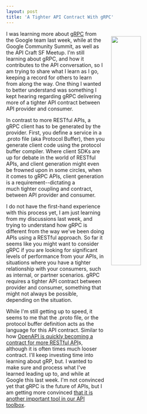 ```yaml
---
layout: post
title: 'A Tighter API Contract With gRPC'
---
```

<p><img style="padding: 15px;" src="http://kinlane-productions.s3.amazonaws.com/api_evangelist_site/blog/screen_shot_2017_03_12_at_9.16.57_pm.png" alt="" width="40%" align="right" /></p>
<p>I was learning more about <a href="http://www.grpc.io/">gRPC</a> from the Google team last week, while at the Google Community Summit, as well as the API Craft SF Meetup. I'm still learning about gRPC, and how it contributes to the API conversation, so I am trying to share what I learn as I go, keeping a record for others to learn from&nbsp;along the way. One thing I wanted to better understand was something I kept hearing regarding gRPC delivering more of a tighter API contract between API provider and consumer.</p>
<p>In contrast to more RESTful APIs, a gRPC client has to be generated by the provider. First, you define a service in a .proto file (aka Protocol Buffer), then you generate client code using the protocol buffer compiler. Where client SDKs are up for debate in the world of RESTful APIs, and client generation might even be frowned upon in some circles, when it comes to gRPC APIs, client generation is a requirement--dictating a much&nbsp;tighter coupling and contract, between API provider and consumer.&nbsp;</p>
<p>I do not have the first-hand experience with this process yet, I am just learning from my discussions last week, and trying to understand how gRPC is different from the way we've been doing APIs using a RESTful approach. So far it seems like you might want to consider gRPC if you are looking for significant levels of performance from your APIs, in situations where you have a tighter relationship with your consumers, such as internal, or partner scenarios. gRPC requires a tighter API contract between provider and consumer, something that might not always be possible, depending on the situation.&nbsp;</p>
<p>While I'm still getting up to speed, it seems to me that the .proto file, or the protocol buffer definition acts as the language for this API contract. Similar to how <a href="http://openapis.org">OpenAPI is quickly becoming a contract for more RESTful API</a>s, although it is often times much looser contract. I'll keep investing time into learning about gRP, but. I wanted to make sure and process what I've learned leading up to, and while at Google this last week. I'm not convinced yet that gRPC is the future of APIs, but I am getting more convinced <a href="http://apievangelist.com/2017/03/10/focus-on-having-a-robust-and-diverse-api-toolbox/">that it is another important tool in our API toolbox</a>.</p>
